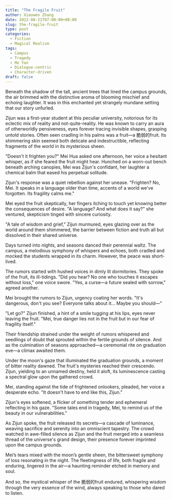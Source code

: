 ```yaml
---
title: "The Fragile Fruit"
author: Xiaowen Zhang
date: 2022-08-21T07:00:00+08:00
slug: the-fragile-fruit
type: post
categories:
  - Fiction
  - Magical Realism
tags:
  - Campus
  - Tragedy
  - Mo Yan
  - Dialogue-centric
  - Character-driven
draft: false
---
```


Beneath the shadow of the tall, ancient trees that lined the campus grounds, the air brimmed with the distinctive aroma of blooming mischief and echoing laughter. It was in this enchanted yet strangely mundane setting that our story unfurled. 

Zijun was a first-year student at this peculiar university, notorious for its eclectic mix of reality and not-quite-reality. He was known to carry an aura of otherworldly pensiveness, eyes forever tracing invisible shapes, grasping untold stories. Often seen cradling in his palms was a fruit—a 脆弱的fruit. Its shimmering skin seemed both delicate and indestructible, reflecting fragments of the world in its mysterious sheen.

"Doesn't it frighten you?" Mei Hua asked one afternoon, her voice a hesitant whisper, as if she feared the fruit might hear. Hunched on a worn-out bench beneath arching canopies, Mei was Zijun's confidant, her laughter a chemical balm that eased his perpetual solitude.

Zijun's response was a quiet rebellion against her unease. "Frighten? No, Mei. It speaks in a language older than time, accents of a world we've forgotten. Its fragility calms me."

Mei eyed the fruit skeptically, her fingers itching to touch yet knowing better the consequences of desire. "A language? And what does it say?" she ventured, skepticism tinged with sincere curiosity.

"A tale of wisdom and grief," Zijun murmured, eyes glazing over as the world around them shimmered, the barrier between fiction and truth all but dissolved in their shared universe.

Days turned into nights, and seasons danced their perennial waltz. The campus, a melodious symphony of whispers and echoes, both cradled and mocked the students wrapped in its charm. However, the peace was short-lived.

The rumors started with hushed voices in dimly lit dormitories. They spoke of the fruit, its ill-tidings. "Did you hear? No one who touches it escapes without loss," one voice swore. "Yes, a curse—a future sealed with sorrow," agreed another.

Mei brought the rumors to Zijun, urgency coating her words. "It's dangerous, don't you see? Everyone talks about it... Maybe you should—"

"Let go?" Zijun finished, a hint of a smile tugging at his lips, eyes never leaving the fruit. "Mei, true danger lies not in the fruit but in our fear of fragility itself."

Their friendship strained under the weight of rumors whispered and seedlings of doubt that sprouted within the fertile grounds of silence. And as the culmination of seasons approached—a ceremonial rite on graduation eve—a climax awaited them.

Under the moon's gaze that illuminated the graduation grounds, a moment of bitter reality dawned. The fruit's mysteries reached their crescendo. Zijun, yielding to an unnamed destiny, held it aloft, its luminescence casting a spectral glow upon the gathered crowd.

Mei, standing against the tide of frightened onlookers, pleaded, her voice a desperate echo. "It doesn't have to end like this, Zijun."

Zijun's eyes softened, a flicker of something tender and ephemeral reflecting in his gaze. "Some tales end in tragedy, Mei, to remind us of the beauty in our vulnerabilities."

As Zijun spoke, the fruit released its secrets—a cascade of luminance, weaving sacrifice and serenity into an omniscient tapestry. The crowd watched in awe-filled silence as Zijun and the fruit merged into a seamless thread of the universe's grand design, their presence forever imprinted upon the campus grounds.

Mei’s tears mixed with the moon’s gentle sheen, the bittersweet symphony of loss resonating in the night. The fleetingness of life, both fragile and enduring, lingered in the air—a haunting reminder etched in memory and soul.

And so, the mystical whisper of the 脆弱的fruit endured, whispering wisdom through the very essence of the wind, always speaking to those who dared to listen.